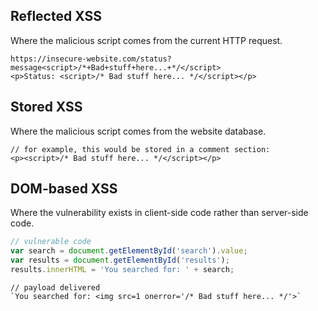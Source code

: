 ## Reflected XSS

Where the malicious script comes from the current HTTP request.

```
https://insecure-website.com/status?message<script>/*+Bad+stuff+here...+*/</script> 
<p>Status: <script>/* Bad stuff here... */</script></p>
```

## Stored XSS

Where the malicious script comes from the website database.

```
// for example, this would be stored in a comment section:
<p><script>/* Bad stuff here... */</script></p>
```

## DOM-based XSS

Where the vulnerability exists in client-side code rather than server-side code.

```javascript
// vulnerable code
var search = document.getElementById('search').value;
var results = document.getElementById('results');
results.innerHTML = 'You searched for: ' + search;
```

```
// payload delivered
`You searched for: <img src=1 onerror='/* Bad stuff here... */'>`
```